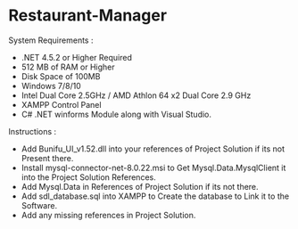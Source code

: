 # Restaurant-Manager

 System Requirements :
 
  - .NET 4.5.2 or Higher Required
  - 512 MB of RAM or Higher 
  - Disk Space of 100MB
  - Windows 7/8/10
  - Intel Dual Core 2.5GHz / AMD Athlon 64 x2 Dual Core 2.9 GHz
  - XAMPP Control Panel
  - C# .NET winforms Module along with Visual Studio.
  
 
 Instructions :
 
  - Add Bunifu_UI_v1.52.dll into your references of Project Solution if its not Present there.
  - Install mysql-connector-net-8.0.22.msi to Get Mysql.Data.MysqlClient it into the Project Solution References.
  - Add Mysql.Data in References of Project Solution if its not there.
  - Add sdl_database.sql into XAMPP to Create the database to Link it to the Software.
  - Add any missing references in Project Solution.
   
